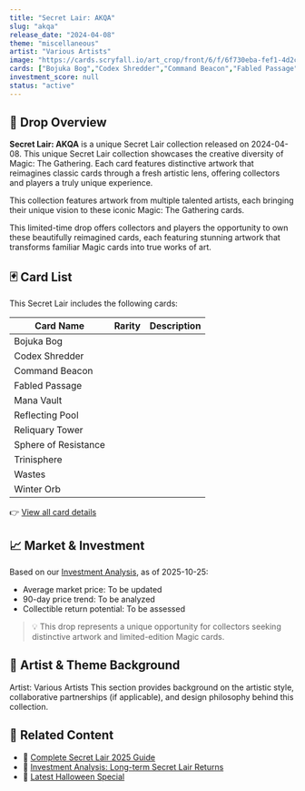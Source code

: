 ```yaml
---
title: "Secret Lair: AKQA"
slug: "akqa"
release_date: "2024-04-08"
theme: "miscellaneous"
artist: "Various Artists"
image: "https://cards.scryfall.io/art_crop/front/6/f/6f730eba-fef1-4d2c-bcaf-9fe51f6bf270.jpg?1712816451"
cards: ["Bojuka Bog","Codex Shredder","Command Beacon","Fabled Passage","Mana Vault","Reflecting Pool","Reliquary Tower","Sphere of Resistance","Trinisphere","Wastes","Winter Orb"]
investment_score: null
status: "active"
---
```


## 💠 Drop Overview
**Secret Lair: AKQA** is a unique Secret Lair collection released on 2024-04-08. This unique Secret Lair collection showcases the creative diversity of Magic: The Gathering. Each card features distinctive artwork that reimagines classic cards through a fresh artistic lens, offering collectors and players a truly unique experience.

This collection features artwork from multiple talented artists, each bringing their unique vision to these iconic Magic: The Gathering cards.

This limited-time drop offers collectors and players the opportunity to own these beautifully reimagined cards, each featuring stunning artwork that transforms familiar Magic cards into true works of art.

## 🃏 Card List
This Secret Lair includes the following cards:

| Card Name | Rarity | Description |
|-----------|---------|-------------|
| Bojuka Bog |  |  |
| Codex Shredder |  |  |
| Command Beacon |  |  |
| Fabled Passage |  |  |
| Mana Vault |  |  |
| Reflecting Pool |  |  |
| Reliquary Tower |  |  |
| Sphere of Resistance |  |  |
| Trinisphere |  |  |
| Wastes |  |  |
| Winter Orb |  |  |

👉 [View all card details](/cards?drop=akqa)

## 📈 Market & Investment
Based on our [Investment Analysis](/investment/akqa), as of 2025-10-25:
- Average market price: To be updated
- 90-day price trend: To be analyzed
- Collectible return potential: To be assessed

> 💡 This drop represents a unique opportunity for collectors seeking distinctive artwork and limited-edition Magic cards.

## 🎨 Artist & Theme Background
Artist: Various Artists
This section provides background on the artistic style, collaborative partnerships (if applicable), and design philosophy behind this collection.

## 🔗 Related Content
- 📰 [Complete Secret Lair 2025 Guide](/news/secret-lair-2025-complete-guide)
- 💼 [Investment Analysis: Long-term Secret Lair Returns](/investment)
- 🎃 [Latest Halloween Special](/drops/secret-scare-superdrop-2025)